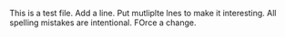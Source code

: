 This is a test file.
Add a line.
Put mutliplte lnes to make it interesting.
All spelling mistakes are intentional.
FOrce a change.
